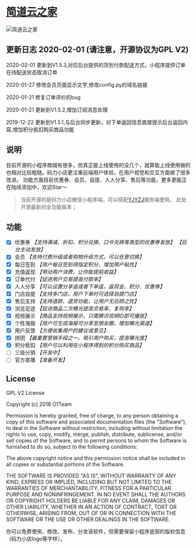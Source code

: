 # [简道云之家][1]
![简道云之家][2]



## 更新日志  2020-02-01 (请注意，开源协议为GPL V2)

2020-02-01
更新到V1.5.3,对应后台提供的货到付款配送方式，小程序提供订单在待配送状态取消订单

2020-01-27
修改会员页面显示文字,修改config.py的域名链接

2020-01-21
修复订单评价的bug

2020-01-21
更新到V1.5.2,增加订阅消息处理

2019-12-22
更新到V1.5.1,与后台同步更新，对下单返回信息直接提示后台返回内容,增加积分抵扣购买商品功能

## 说明
目前开源的小程序商城有很多，但真正能上线使用的没几个，就算能上线使用做的也相对比较粗糙。码力小店更注重前端用户体验，在用户视觉和交互方面做了很多改进。 功能方面目前优惠券、会员、自提、人人分享、售后等功能，更多更能正在陆续添加中，欢迎Star～
> 当前开源的是码力小店微信小程序端，可以搭配[YJYZJ][3]服务端使用。
> 此处开源最新的全功能版本；

## 功能
- [x] 优惠券
    *【支持满减、折扣、积分兑换、口令兑换等类型的优惠券发放】*
    *【后台主动发放】*
- [x] 会员
    *【支持付费升级或者购物升级方式，可以任意切换】*
- [x] 每日签到
    *【用户每日签到得指定积分，增加用户粘性】*
- [x] 充值返现
    *【带动用户消费，让你能提前收益】*
- [x] 订单代付
    *【促进用户交易提高付款率】*
- [x] 人人分享
    *【可以设置分享返或者下单返，返现金、积分、优惠券】*
- [x] 门店自提
    *【支持多门店，用户下单时可选择自提门店】*
- [x] 售后支持
    *【支持退款、退货功能，让用户无后顾之忧】*
- [x] 浏览足迹
    *【促进商品二次曝光提高交易率、复购率】*
- [x] 视频展示
    *【商品支持视频展示，只需腾讯视频ID即可播放】*
- [x] 个性海报
    *【用户可生成海报可分享至朋友圈，增加曝光渠道】*
- [x] 用户反馈
    *【方便收集用户的建议或意见】*
- [x] 拼团
    *【最重要营销手段之一，吸引用户购买，提高曝光度】*
- [x] 积分抵扣
    *【用户可以利用在小程序得到的积分购买商品】*
- [ ] 三级分销
    *【开发中】*
- [ ] 官方直播
    *【准备开发】*

## License
GPL V2 License
 
Copyright (c) 2018 O1Team
 
Permission is hereby granted, free of charge, to any person obtaining a copy of this software and associated documentation files (the "Software"), to deal in the Software without restriction, including without limitation the rights to use, copy, modify, merge, publish, distribute, sublicense, and/or sell copies of the Software, and to permit persons to whom the Software is furnished to do so, subject to the following conditions:
 
The above copyright notice and this permission notice shall be included in all copies or substantial portions of the Software.
 
THE SOFTWARE IS PROVIDED "AS IS", WITHOUT WARRANTY OF ANY KIND, EXPRESS OR IMPLIED, INCLUDING BUT NOT LIMITED TO THE WARRANTIES OF MERCHANTABILITY, FITNESS FOR A PARTICULAR PURPOSE AND NONINFRINGEMENT. IN NO EVENT SHALL THE AUTHORS OR COPYRIGHT HOLDERS BE LIABLE FOR ANY CLAIM, DAMAGES OR OTHER LIABILITY, WHETHER IN AN ACTION OF CONTRACT, TORT OR OTHERWISE, ARISING FROM, OUT OF OR IN CONNECTION WITH THE SOFTWARE OR THE USE OR OTHER DEALINGS IN THE SOFTWARE.

你可以免费使用、修改、发布、分发该软件，但需要保留小程序底部的版权信息（码力小店logo等字样）。


  [1]: https://www.yjyzj.cn/
  [2]: https://github.com/mn3711698/MaliStore/blob/master/1.jpg
  [3]: https://store.yjyzj.cn/
  [5]: https://github.com/mn3711698/MaliStore/blob/master/wechat.jpg
